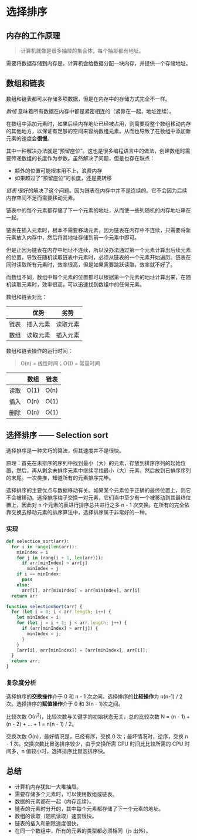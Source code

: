 # 选择排序

## 内存的工作原理

> 计算机就像是很多抽屉的集合体，每个抽屉都有地址。

需要将数据存储到内存是，计算机会给数据分配一块内存，并提供一个存储地址。

## 数组和链表

数组和链表都可以存储多项数据，但是在内存中的存储方式完全不一样。

_数组_ 意味着所有数据在内存中都是紧密相连的（紧靠在一起，地址连续）。

在数组中添加元素时，如果后续内存地址已经被占用，则需要将整个数组移动内存的其他地方，以保证有足够的空间来容纳数组元素。从而也导致了在数组中添加新元素的速度会**很慢**。

其中一种解决办法就是“预留座位”。这也是很多编程语言中的做法，创建数组时需要传递数组的长度作为参数。虽然解决了问题，但是也存在缺点：

- 额外的位置可能根本用不上，浪费内存
- 如果超过了“预留座位”的长度，还是要转移

_链表_ 很好的解决了这个问题。因为链表在内存中并不是连续的。它不会因为后续内存空间不足而需要移动元素。

链表中的每个元素都存储了下一个元素的地址，从而使一些列随机的内存地址串在一起。

链表在插入元素时，根本不需要移动元素，因为链表在内存中不连续，只需要将新元素放入内存中，然后将其地址存储到前一个元素中即可。

但是正因为链表在内存中地址不连续，所以没办法通过第一个元素计算出后续元素的位置，导致在随机读取链表中元素时，必须从链表的一个元素开始遍历。链表在同时读取所有元素时，效率很高，但是如果需要跳跃读取，效率就不好了。

而数组不同，数组中每个元素的位置都可以根据第一个元素的地址计算出来，在随机读取元素时，效率很高，可以迅速找到数组中的任何元素。

数组和链表对比：

|      | 优势     | 劣势     |
| ---- | -------- | -------- |
| 链表 | 插入元素 | 读取元素 |
| 数组 | 读取元素 | 插入元素 |

数组和链表操作的运行时间：

> O(n) = 线性时间；O(1) = 常量时间

|      | 数组 | 链表 |
| ---- | ---- | ---- |
| 读取 | O(1) | O(n) |
| 插入 | O(n) | O(1) |
| 删除 | O(n) | O(1) |

## 选择排序 —— Selection sort

选择排序是一种灵巧的算法，但其速度并不是很快。

原理：首先在未排序的序列中找到最小（大）的元素，存放到排序序列的起始位置，然后，再从剩余未排序元素中继续寻找最小（大）元素，然后放到已排序序列的末尾。一次类推，知道所有的元素排序完毕。

选择排序的主要优点与数据移动有关。如果某个元素位于正确的最终位置上，则它不会被移动。选择排序梅子交换一对元素，它们当中至少有一个被移动到其最终位置上，因此对 n 个元素的表进行排序总共进行之多 n - 1 次交换。在所有的完全依靠交换去移动元素的排序算法中，选择排序属于非常好的一种。

### 实现

```python
def selection_sort(arr):
  for i in range(len(arr)):
    minIndex = i
    for j in (rang(i + 1, len(arr))):
      if arr[minIndex] > arr[j]
        minIndex = j
    if i == minIndex:
      pass
    else:
      arr[i], arr[minIndex] = arr[minIndex], arr[i]
  return arr
```

```js
function selectionSort(arr) {
  for (let i = 0; i < arr.length; i++) {
    let minIndex = i;
    for (let j = i + 1; j < arr.length; j++) {
      if (arr[minIndex] > arr[j]) {
        minIndex = j;
      }
    }
    [arr[i], arr[minIndex]] = [arr[minIndex], arr[i]];
  }
  return arr;
}
```

### 复杂度分析

选择排序的**交换操作**介于 0 和 n - 1 次之间。选择排序的**比较操作**为 n(n-1) / 2 次。选择排序的**赋值操作**介于 0 和 3(n - 1)次之间。

比较次数 O($n^2$)，比较次数与关键字的初始状态无关，总的比较次数 N = (n - 1) + (n - 2) + ... + 1 = n(n - 1) / 2。

交换次数 O(n)，最好情况是，已经有序，交换 0 次；最坏情况时，逆序，交换 n - 1 次。交换次数比冒泡排序较少，由于交换所需 CPU 时间比比较所需的 CPU 时间多，n 值较小时，选择排序比冒泡排序快。

## 总结

- 计算机内存犹如一大堆抽屉。
- 需要存储多个元素时，可以使用数组或链表。
- 数据的元素都在一起（内存连续）。
- 链表的元素时分开的，其中每个元素都存储了下一个元素的地址。
- 数组的读取（随机读取）速度很快。
- 链表的插入和删除速度很快。
- 在同一个数组中，所有的元素的类型都必须相同（js 出外）。
